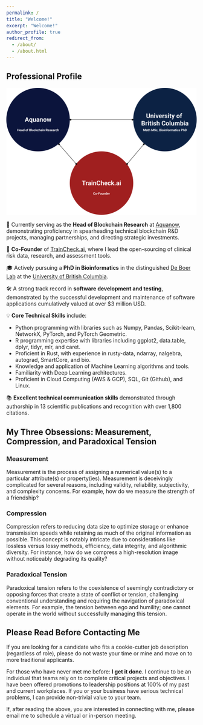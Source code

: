 ```yaml
---
permalink: /
title: "Welcome!"
excerpt: "Welcome!"
author_profile: true
redirect_from: 
  - /about/
  - /about.html
---
```


## Professional Profile

![](images/diagram.png)

🔬 Currently serving as the **Head of Blockchain Research** at [Aquanow](https://www.aquanow.io/), demonstrating proficiency in spearheading technical blockchain R&D projects, managing partnerships, and directing strategic investments.

🚀 **Co-Founder** of [TrainCheck.ai](https://www.traincheck.ai/), where I lead the open-sourcing of clinical risk data, research, and assessment tools.

🎓 Actively pursuing a **PhD in Bioinformatics** in the distinguished [De Boer Lab](https://deboer.bme.ubc.ca/) at the [University of British Columbia](https://www.ubc.ca/).

🛠️ A strong track record in **software development and testing**, demonstrated by the successful development and maintenance of software applications cumulatively valued at over $3 million USD.

💡 **Core Technical Skills** include:

- Python programming with libraries such as Numpy, Pandas, Scikit-learn, NetworkX, PyTorch, and PyTorch Geometric.
- R programming expertise with libraries including ggplot2, data.table, dplyr, tidyr, mlr, and caret.
- Proficient in Rust, with experience in rusty-data, ndarray, nalgebra, autograd, SmartCore, and bio.
- Knowledge and application of Machine Learning algorithms and tools.
- Familiarity with Deep Learning architectures.
- Proficient in Cloud Computing (AWS & GCP), SQL, Git (Github), and Linux.

📚 **Excellent technical communication skills** demonstrated through authorship in 13 scientific publications and recognition with over 1,800 citations.


## My Three Obsessions: Measurement, Compression, and Paradoxical Tension

### Measurement
Measurement is the process of assigning a numerical value(s) to a particular attribute(s) or property(ies). Measurement is deceivingly complicated for several reasons, including validity, reliability, subjectivity, and complexity concerns. For example, how do we measure the strength of a friendship? 

### Compression
Compression refers to reducing data size to optimize storage or enhance transmission speeds while retaining as much of the original information as possible. This concept is notably intricate due to considerations like lossless versus lossy methods, efficiency, data integrity, and algorithmic diversity. For instance, how do we compress a high-resolution image without noticeably degrading its quality?

### Paradoxical Tension
Paradoxical tension refers to the coexistence of seemingly contradictory or opposing forces that create a state of conflict or tension, challenging conventional understanding and requiring the navigation of paradoxical elements. For example, the tension between ego and humility; one cannot operate in the world without successfully managing this tension. 

## Please Read Before Contacting Me

If you are looking for a candidate who fits a cookie-cutter job description (regardless of role), please do not waste your time or mine and move on to more traditional applicants. 

For those who have never met me before: **I get it done**. I continue to be an individual that teams rely on to complete critical projects and objectives. I have been offered promotions to leadership positions at 100% of my past and current workplaces. If you or your business have serious technical problems, I can provide non-trivial value to your team. 

If, after reading the above, you are interested in connecting with me, please email me to schedule a virtual or in-person meeting. 
